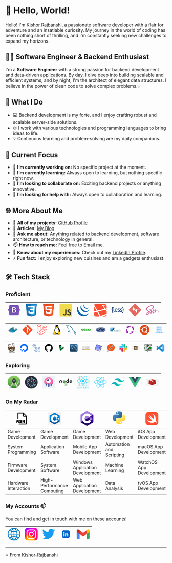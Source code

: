 # 🚀 Hello, World!

Hello! I'm [Kishor Rajbanshi](http://kishor-rajbanshi.com.np), a passionate software developer with a flair for adventure and an insatiable curiosity. My journey in the world of coding has been nothing short of thrilling, and I'm constantly seeking new challenges to expand my horizons.

## 👨‍💻 Software Engineer & Backend Enthusiast

I'm a **Software Engineer** with a strong passion for backend development and data-driven applications. By day, I dive deep into building scalable and efficient systems, and by night, I'm the architect of elegant data structures. I believe in the power of clean code to solve complex problems.💡

## 🌟 What I Do

- 💻 Backend development is my forte, and I enjoy crafting robust and scalable server-side solutions.
- ⚙️ I work with various technologies and programming languages to bring ideas to life.
- 💡 Continuous learning and problem-solving are my daily companions.

## 🎯 Current Focus

- 🔭 **I’m currently working on:** No specific project at the moment.
- 🌱 **I’m currently learning:** Always open to learning, but nothing specific right now.
- 👯 **I’m looking to collaborate on:** Exciting backend projects or anything innovative.
- 🤝 **I’m looking for help with:** Always open to collaboration and learning.

## 🌐 More About Me

- 📁 **All of my projects:** [GitHub Profile](https://github.com/Kishor-rajbanshi)
- 📝 **Articles:** [My Blog](http://kishor-rajbanshi.com.np)
- 💬 **Ask me about:** Anything related to backend development, software architecture, or technology in general.
- 📫 **How to reach me:** Feel free to [Email me](mailto:kishorrajbanshi00@gmail.com).
- 📄 **Know about my experiences:** Check out my [LinkedIn Profile](https://www.linkedin.com/in/kishor-rajbanshi).
- ⚡ **Fun fact:** I enjoy exploring new cuisines and am a gadgets enthusiast.

## 🛠️ Tech Stack

### Proficient

| [<img src="/assets/icons/bootstrap.png" alt="Bootstrap" width="40">](https://getbootstrap.com/) | [<img src="/assets/icons/css.png" alt="CSS" width="40">](https://developer.mozilla.org/en-US/docs/Web/CSS) | [<img src="/assets/icons/html.png" alt="Html.png" width="40">](https://www.w3.org/html/) | [<img src="/assets/icons/javascript.png" alt="Javascript" width="40">](https://developer.mozilla.org/en-US/docs/Web/JavaScript) | [<img src="/assets/icons/jquery.png" alt="Jquery" width="40">](https://jquery.com/) | [<img src="/assets/icons/laravel-blade.png" alt="Laravel Blade" width="40">](https://laravel.com/docs/8.x/blade) | [<img src="/assets/icons/less.png" alt="Less" width="40">](http://lesscss.org/) | [<img src="/assets/icons/normalize-css.png" alt="Normalize CSS" width="40">](https://necolas.github.io/normalize.css/) | [<img src="/assets/icons/sass.png" alt="Sass" width="40">](https://sass-lang.com/) |
|-|-|-|-|-|-|-|-|-|

| [<img alt="Docker" src="/assets/icons/docker.png" width="40">](https://www.docker.com/) | [<img alt="Git" src="/assets/icons/git.png" width="40">](https://git-scm.com/) | [<img alt="Laravel" src="/assets/icons/laravel.png" width="40">](https://laravel.com/) | [<img alt="Linux" src="/assets/icons/linux.png" width="40">](https://www.linux.org/) | [<img alt="Mysql" src="/assets/icons/mysql.png" width="40">](https://www.mysql.com/) | [<img alt="Nginx" src="/assets/icons/nginx.png" width="40">](https://www.nginx.com/) | [<img alt="Php" src="/assets/icons/php.png" width="40">](https://www.php.net/) | [<img alt="Sqlite" src="/assets/icons/sqlite.png" width="40">](https://www.sqlite.org/) | [<img alt="Supervisor" src="/assets/icons/supervisor.png" width="40">](http://supervisord.org/) | [<img alt="Ubuntu" src="/assets/icons/ubuntu.png" width="40">](https://ubuntu.com/) | [<img alt="VPS" src="/assets/icons/VPS.png" width="40">](https://en.wikipedia.org/wiki/Virtual_private_server) |
|-|-|-|-|-|-|-|-|-|-|-|

| [<img alt="Composer" width="40" src="/assets/icons/composer.png">](https://getcomposer.org/) | [<img alt="DigitalOcean" width="40" src="/assets/icons/digitalocean.png">](https://www.digitalocean.com/) | [<img alt="GitHub CI/CD" width="40" src="/assets/icons/github-cicd.png">](https://docs.github.com/en/actions) | [<img alt="GitHub" width="40" src="/assets/icons/github.png">](https://github.com/) | [<img alt="Linode" width="40" src="/assets/icons/linode.png">](https://www.linode.com/) | [<img alt="MySQL Workbench" width="40" src="/assets/icons/mysql-workbench.png">](https://www.mysql.com/products/workbench/) | [<img alt="phpMyAdmin" width="40" src="/assets/icons/phpmyadmin.png">](https://www.phpmyadmin.net/) | [<img alt="PHPUnit" width="40" src="/assets/icons/phpunit.png">](https://phpunit.de/) | [<img alt="Postman" width="40" src="/assets/icons/postman.png">](https://www.postman.com/) | [<img alt="Slack" width="40" src="/assets/icons/slack.png">](https://slack.com/) | [<img alt="Sublime Text" width="40" src="/assets/icons/sublime-text.png">](https://www.sublimetext.com/) | [<img alt="Vim" width="40" src="/assets/icons/vim.png">](https://www.vim.org/) | [<img alt="VSCode" width="40" src="/assets/icons/vscode.png">](https://code.visualstudio.com/) |
|-|-|-|-|-|-|-|-|-|-|-|-|-|

### Exploring

| [<img alt="Android Studio" width="40" src="/assets/icons/android-studio.png">](https://developer.android.com/studio) | [<img alt="Electron" width="40" src="/assets/icons/electron.png">](https://www.electronjs.org/) | [<img alt="Livewire" width="40" src="/assets/icons/livewire.png">](https://github.com/livewire/livewire) | [<img alt="Node" width="40" src="/assets/icons/node.png">](https://nodejs.org/) | [<img alt="React Native" width="40" src="/assets/icons/react-native.png">](https://reactnative.dev/) | [<img alt="React" width="40" src="/assets/icons/react.png">](https://reactjs.org/) | [<img alt="Tailwind Css" width="40" src="/assets/icons/tailwind-css.png">](https://tailwindcss.com/) | [<img alt="Vue" width="40" src="/assets/icons/vue.png">](https://vuejs.org/) | [<img alt="Redis" width="40" src="/assets/icons/redis.png">](https://vuejs.org/) |
|-|-|-|-|-|-|-|-|-|

### On My Radar

| [<img alt="Assembly" width="40" src="/assets/icons/assembly.png">](https://www.assembly.org) | [<img alt="C++" width="40" src="/assets/icons/c-plusplus.png">](https://isocpp.org) | [<img alt="C#" width="40" src="/assets/icons/c-sharp.png">](https://docs.microsoft.com/en-us/dotnet/csharp/) | [<img alt="Python" width="40" src="/assets/icons/python.png">](https://www.python.org) | [<img alt="Swift" width="40" src="/assets/icons/swift.png">](https://swift.org) |
|-|-|-|-|-|
| Game Development | Game Development | Game Development | Web Development | iOS App Development |
| System Programming | Application Software | Mobile App Development | Automation and Scripting | macOS App Development |
| Firmware Development | System Software | Windows Application Development | Machine Learning | WatchOS App Development |
| Hardware Interaction | High-Performance Computing | Web Application Development | Data Analysis | tvOS App Development |



### My Accounts 📫

You can find and get in touch with me on these accounts!

| [<img alt="Website" width="40" src="/assets/icons/website.png" >](http://www.kishor-rajbanshi.com.np) | [<img alt="Instagram" width="40" src="/assets/icons/instagram.png">](https://www.instagram.com/imkrajbanshi) | [<img alt="Twitter" width="40" src="/assets/icons/twitter.png">](https://twitter.com/imKrajbanshi) | [<img alt="Linkedin" width="40" src="/assets/icons/linkedin.png">](https://www.linkedin.com/in/kishor-rajbanshi) | [<img alt="Gmail" width="40" src="/assets/icons/gmail.png">](mailto:kishorrajbanshi00@gmail.com) |
|-|-|-|-|-|

---

⭐️ From [Kishor-Rajbanshi](https://github.com/Kishor-rajbanshi)